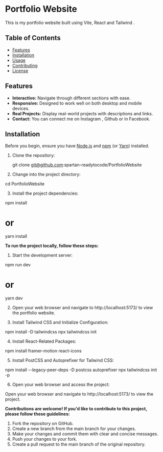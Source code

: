 # Portfolio Website

This is my portfolio website built using Vite, React and Tailwind .

## Table of Contents

- [Features](#features)
- [Installation](#installation)
- [Usage](#usage)
- [Contributing](#contributing)
- [License](#license)

## Features

- **Interactive:** Navigate through different sections with ease.
- **Responsive:** Designed to work well on both desktop and mobile devices.
- **Real Projects:** Display real-world projects with descriptions and links.
- **Contact:** You can connect me on Instagram , Github or in Facebook.

## Installation

Before you begin, ensure you have [Node.js](https://nodejs.org/) and [npm](https://www.npmjs.com/) (or [Yarn](https://yarnpkg.com/)) installed.

1. Clone the repository:

   git clone git@github.com:spartan-readytocode/PortfolioWebsite

2. Change into the project directory:

cd PortfolioWebsite

3. Install the project dependencies:

npm install

# or

yarn install

<!-- Usage -->

**To run the project locally, follow these steps:**

1. Start the development server:

npm run dev

# or

yarn dev

2. Open your web browser and navigate to http://localhost:5173/ to view the portfolio website.

3. Install Tailwind CSS and Initialize Configuration:

npm install -D tailwindcss
npx tailwindcss init

<!-- These commands install Tailwind CSS as a development dependency and initialize its configuration. -->

4. Install React-Related Packages:

npm install framer-motion react-icons

<!-- These commands install various React-related packages and dependencies required for your project. -->

5. Install PostCSS and Autoprefixer for Tailwind CSS:

npm install --legacy-peer-deps -D postcss autoprefixer
npx tailwindcss init -p

<!-- These commands install PostCSS and Autoprefixer, which are needed to make Tailwind CSS work with Vite. The second command initializes the PostCSS configuration for Tailwind CSS. -->

6. Open your web browser and access the project:

Open your web browser and navigate to http://localhost:5173/ to view the project.

<!-- Contributing -->

**Contributions are welcome! If you'd like to contribute to this project, please follow these guidelines:**

1. Fork the repository on GitHub.
2. Create a new branch from the main branch for your changes.
3. Make your changes and commit them with clear and concise messages.
4. Push your changes to your fork.
5. Create a pull request to the main branch of the original repository.
